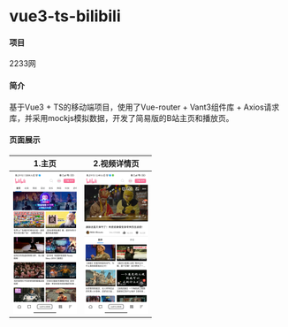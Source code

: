 # vue3-ts-bilibili

#### 项目

2233网

#### 简介

基于Vue3 + TS的移动端项目，使用了Vue-router + Vant3组件库 + Axios请求库，并采用mockjs模拟数据，开发了简易版的B站主页和播放页。


#### 页面展示

| 1.主页                                                       | 2.视频详情页                                                 |
| ------------------------------------------------------------ | ------------------------------------------------------------ |
| <img src="./screenshots/20230814212344.jpg" alt="输入图片说明" style="zoom:25%;" /> | <img src="./screenshots/20230814212309.jpg" alt="输入图片说明" style="zoom:25%;" /> |

